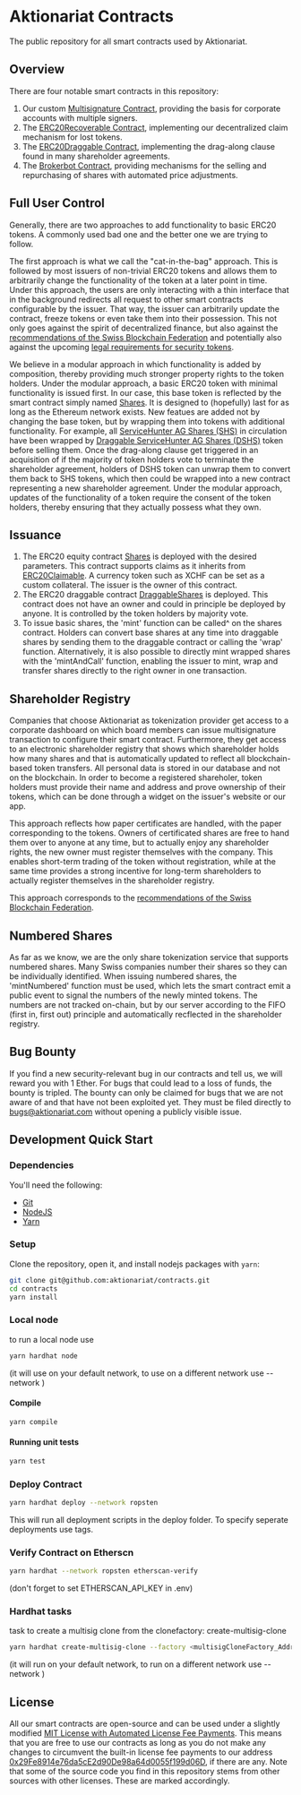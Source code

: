 # Aktionariat Contracts

The public repository for all smart contracts used by Aktionariat.

## Overview

There are four notable smart contracts in this repository:
1. Our custom [Multisignature Contract](doc/multisig.md), providing the basis for corporate accounts with multiple signers.
2. The [ERC20Recoverable Contract](doc/recoverable.md), implementing our decentralized claim mechanism for lost tokens.
3. The [ERC20Draggable Contract](doc/draggable.md), implementing the drag-along clause found in many shareholder agreements.
4. The [Brokerbot Contract](doc/market.md), providing mechanisms for the selling and repurchasing of shares with automated price adjustments.

## Full User Control

Generally, there are two approaches to add functionality to basic ERC20 tokens. A commonly used bad one and the better one we are trying to follow.

The first approach is what we call the "cat-in-the-bag" approach. This is followed by most issuers of non-trivial ERC20 tokens and allows them to arbitrarily change the functionality of the token at a later point in time. Under this approach, the users are only interacting with a thin interface that in the background redirects all request to other smart contracts configurable by the issuer. That way, the issuer can arbitrarily update the contract, freeze tokens or even take them into their possession. This not only goes against the spirit of decentralized finance, but also against the [recommendations of the Swiss Blockchain Federation](http://blockchainfederation.ch/wp-content/uploads/2019/12/SBF-Circular-2019-01-Tokenized-Equity-4.pdf) and potentially also against the upcoming [legal requirements for security tokens](https://www.parlament.ch/de/ratsbetrieb/suche-curia-vista/geschaeft?AffairId=20190074).

We believe in a modular approach in which functionality is added by composition, thereby providing much stronger property rights to the token holders. Under the modular approach, a basic ERC20 token with minimal functionality is issued first. In our case, this base token is reflected by the smart contract simply named [Shares](src/Shares.sol). It is designed to (hopefully) last for as long as the Ethereum network exists. New featues are added not by changing the base token, but by wrapping them into tokens with additional functionality. For example, all [ServiceHunter AG Shares (SHS)](https://etherscan.io/token/0xbc41f5259e10e36341ff0da77a5870abc698de56) in circulation have been wrapped by [Draggable ServiceHunter AG Shares (DSHS)](https://etherscan.io/token/0x414324b0aba49fb14cbfb37be40d8d78a2edf447) token before selling them. Once the drag-along clause get triggered in an acquisition of if the majority of token holders vote to terminate the shareholder agreement, holders of DSHS token can unwrap them to convert them back to SHS tokens, which then could be wrapped into a new contract representing a new shareholder agreement. Under the modular approach, updates of the functionality of a token require the consent of the token holders, thereby ensuring that they actually possess what they own.

## Issuance

1. The ERC20 equity contract [Shares](src/Shares.sol) is deployed with the desired parameters. This contract supports claims as it inherits from [ERC20Claimable](claimable.md). A currency token such as XCHF can be set as a custom collateral. The issuer is the owner of this contract.
2. The ERC20 draggable contract [DraggableShares](src/DraggableShares.sol) is deployed. This contract does not have an owner and could in principle be deployed by anyone. It is controlled by the token holders by majority vote.
3. To issue basic shares, the 'mint' function can be called^ on the shares contract. Holders can convert base shares at any time into draggable shares by sending them to the draggable contract or calling the 'wrap' function. Alternatively, it is also possible to directly mint wrapped shares with the 'mintAndCall' function, enabling the issuer to mint, wrap and transfer shares directly to the right owner in one transaction.

## Shareholder Registry

Companies that choose Aktionariat as tokenization provider get access to a corporate dashboard on which board members can issue multisignature transaction to configure their smart contract. Furthermore, they get access to an electronic shareholder registry that shows which shareholder holds how many shares and that is automatically updated to reflect all blockchain-based token transfers. All personal data is stored in our database and not on the blockchain. In order to become a registered shareholer, token holders must provide their name and address and prove ownership of their tokens, which can be done through a widget on the issuer's website or our app.

This approach reflects how paper certificates are handled, with the paper corresponding to the tokens. Owners of certificated shares are free to hand them over to anyone at any time, but to actually enjoy any shareholder rights, the new owner must register themselves with the company. This enables short-term trading of the token without registration, while at the same time provides a strong incentive for long-term shareholders to actually register themselves in the shareholder registry.

This approach corresponds to the [recommendations of the Swiss Blockchain Federation](http://blockchainfederation.ch/wp-content/uploads/2019/12/SBF-Circular-2019-01-Tokenized-Equity-4.pdf).

## Numbered Shares

As far as we know, we are the only share tokenization service that supports numbered shares. Many Swiss companies number their shares so they can be individually identified. When issuing numbered shares, the 'mintNumbered' function must be used, which lets the smart contract emit a public event to signal the numbers of the newly minted tokens. The numbers are not tracked on-chain, but by our server according to the FIFO (first in, first out) principle and automatically recflected in the shareholder registry.

## Bug Bounty

If you find a new security-relevant bug in our contracts and tell us, we will reward you with 1 Ether. For bugs that could lead to a loss of funds, the bounty is tripled. The bounty can only be claimed for bugs that we are not aware of and that have not been exploited yet. They must be filed directly to bugs@aktionariat.com without opening a publicly visible issue.

## Development Quick Start

### Dependencies

You'll need the following:

* [Git](https://git-scm.com/downloads)
* [NodeJS](https://nodejs.org/en/download/)
* [Yarn](https://classic.yarnpkg.com/en/docs/install)

### Setup

Clone the repository, open it, and install nodejs packages with `yarn`:

```bash
git clone git@github.com:aktionariat/contracts.git
cd contracts
yarn install
```

### Local node
to run a local node use
```bash
yarn hardhat node
```
(it will use on your default network, to use on a different network use --network <name>)

#### Compile

```bash
yarn compile
```

#### Running unit tests

```bash
yarn test
```

### Deploy Contract

```bash
yarn hardhat deploy --network ropsten
```
This will run all deployment scripts in the deploy folder. To specify seperate deployments use tags.

### Verify Contract on Etherscn

```bash
yarn hardhat --network ropsten etherscan-verify
```

(don't forget to set ETHERSCAN_API_KEY in .env)

### Hardhat tasks
task to create a multisig clone from the clonefactory: create-multisig-clone

```bash
yarn hardhat create-multisig-clone --factory <multisigCloneFactory_Address> --owner <address> --salt <string_which_gets_formated_in_byte32>
```
(it will run on your default network, to run on a different network use --network <name>)

## License

All our smart contracts are open-source and can be used under a slightly modified [MIT License with Automated License Fee Payments](LICENSE). This means that you are free to use our contracts as long as you do not make any changes to circumvent the built-in license fee payments to our address [0x29Fe8914e76da5cE2d90De98a64d0055f199d06D](https://etherscan.io/address/0x29fe8914e76da5ce2d90de98a64d0055f199d06d), if there are any. Note that some of the source code you find in this repository stems from other sources with other licenses. These are marked accordingly.
